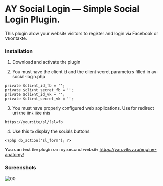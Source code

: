 # AY Social Login — Simple Social Login Plugin.

This plugin allow your website visitors to register and login via Facebook or Vkontakte.

### Installation ###

1. Download and activate the plugin

2. You must have the client id and the client secret parameters filled in ay-social-login.php
```
private $client_id_fb = '';
private $client_secret_fb = '';
private $client_id_vk = '';
private $client_secret_vk = '';	
```
3. You must have properly configured web applications. Use for redirect url the link like this
```
https://yoursite/sl/?sl=fb
```
4. Use this to display the socials buttons
```
<?php do_action('sl_form'); ?>
```

You can test the plugin on my second website https://yarovikov.ru/engine-anatomy/

### Screenshots ###

![00](https://user-images.githubusercontent.com/30932012/64392008-9c05ce80-d053-11e9-8b55-33c53cea7880.jpg)
